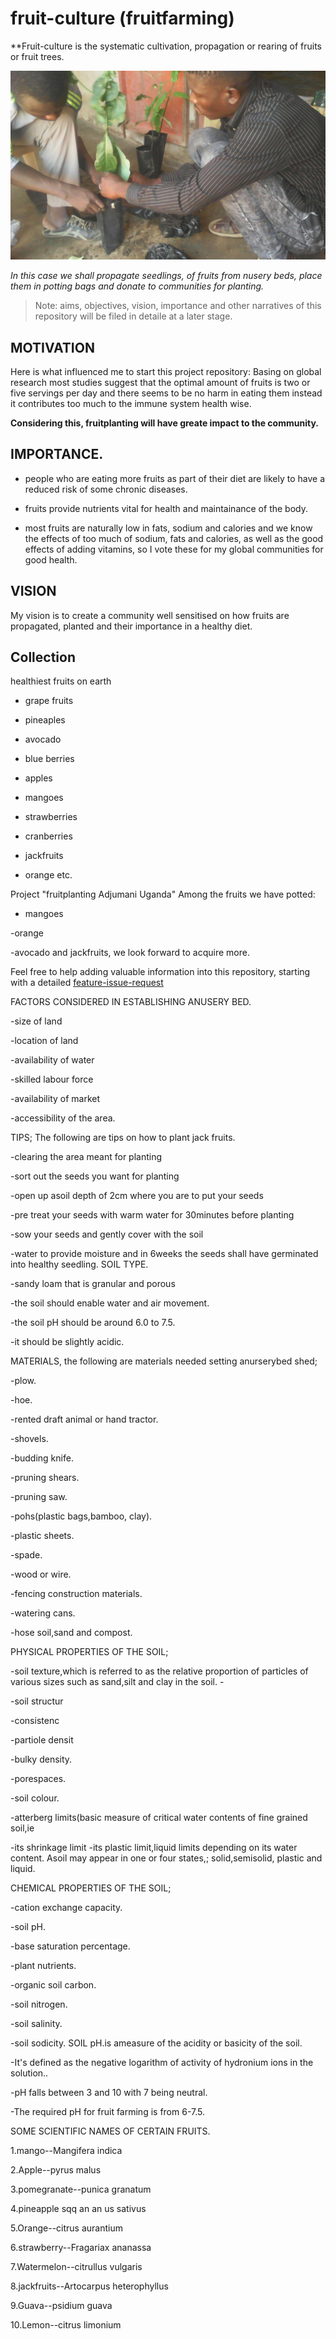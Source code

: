 # fruit-culture (fruitfarming)
**Fruit-culture is the systematic cultivation, propagation or rearing of fruits or fruit trees.

![](/images/fruit-farming-7.jpg)

*In this case we shall propagate seedlings, of fruits from nusery beds, place them in potting bags and donate to communities for planting.*

> Note: aims, objectives, vision, importance and other narratives of this repository will be filed in detaile at a later stage.

## MOTIVATION
Here is what influenced me to start this project repository:
Basing on global research most studies suggest that the optimal amount of fruits is two or five servings per day and there seems to be no harm in eating them instead it contributes too much to the immune system health wise.

**Considering this, fruitplanting will have greate impact to the community.**  


## IMPORTANCE.     

 - people who are eating more fruits as part of their diet are likely to have a reduced risk of some chronic diseases.        

 - fruits provide nutrients vital for health and maintainance of the body.  

 - most fruits are naturally low in fats, sodium and calories and we know the effects of too much of sodium, fats and calories, as well as the good effects of adding vitamins, so I vote these for my global communities for good health.

## VISION
My vision is to create a community well sensitised on how fruits are propagated, planted and their importance in a healthy diet.

## Collection
healthiest fruits on earth

 - grape fruits 

 - pineaples

 - avocado

 - blue berries

 - apples

 - mangoes

 - strawberries

 - cranberries

 - jackfruits

 - orange 
etc.

  Project "fruitplanting Adjumani Uganda"
Among the fruits we have potted:

 - mangoes 

 -orange 

 -avocado and jackfruits, 
 we look forward to acquire more.

 
Feel free to help adding valuable information into this repository, 
 starting with a detailed [feature-issue-request](https://github.com/chardso/fruit-culture-fruit-farming/issues)


FACTORS CONSIDERED IN ESTABLISHING 
ANUSERY BED.
  
  -size of land
  
  -location of land 
 
  -availability of water 
  
  -skilled labour force
 
  -availability of market
  
  -accessibility of the area.


TIPS; The following are tips on how to plant jack fruits.
 
  -clearing the area meant for planting 
  
  -sort out the seeds you want for planting 
  
  -open up asoil depth of 2cm where you are to put your seeds 
  
  -pre treat your seeds with warm water for 30minutes before planting 
  
  -sow your seeds and gently cover with the soil 
 
  -water to provide moisture and in 6weeks the seeds shall have germinated into healthy seedling. SOIL TYPE.
  
  -sandy loam that is granular and porous 
  
  -the soil should enable water and air movement.
  
  -the soil pH should be around 6.0 to 7.5.
  
  -it should be slightly acidic.


MATERIALS, the following are materials needed setting anurserybed shed;
  
 -plow. 
 
  -hoe.
 
  -rented draft animal or hand tractor.
 
  -shovels.
  
  -budding knife.
 
  -pruning shears.
 
  -pruning saw.
  
  -pohs(plastic bags,bamboo, clay).
  
  -plastic sheets.
  
  -spade.
  
  -wood or wire.
  
  -fencing construction materials.
  
   -watering cans.

   -hose soil,sand and compost.


PHYSICAL PROPERTIES OF THE SOIL;
  
  -soil texture,which is referred to as the relative proportion of particles of various sizes such as sand,silt and clay in the soil.  -
 
  -soil structur
  
 -consistenc 
  
 -partiole densit
  
 -bulky density.
  
 -porespaces.
 



 
  -soil colour.
  
 
 -atterberg limits(basic measure of critical water contents of fine grained soil,ie  
  
 -its shrinkage limit  -its plastic limit,liquid limits depending on its water content.  Asoil may appear in one or four states,; solid,semisolid, plastic and liquid.




CHEMICAL PROPERTIES OF THE SOIL;
   
 -cation exchange capacity.
  
  -soil pH.
   
 -base saturation percentage.
  
  -plant nutrients.
  
  -organic soil carbon.
  
  -soil nitrogen.
  
  -soil salinity.
  
  -soil sodicity.                          SOIL pH.is ameasure of the acidity or basicity of the soil. 
  
  -It's defined as the negative logarithm of activity of hydronium ions in the solution..
  
  -pH falls between 3 and 10 with 7 being neutral.
  
  -The required pH for fruit farming is from 6-7.5.


SOME SCIENTIFIC NAMES OF CERTAIN FRUITS.


 1.mango--Mangifera indica

 2.Apple--pyrus malus

 3.pomegranate--punica granatum

 4.pineapple sqq an an us sativus

 5.Orange--citrus aurantium

 6.strawberry--Fragariax ananassa

 7.Watermelon--citrullus vulgaris

 8.jackfruits--Artocarpus heterophyllus

 9.Guava--psidium guava

 10.Lemon--citrus limonium

